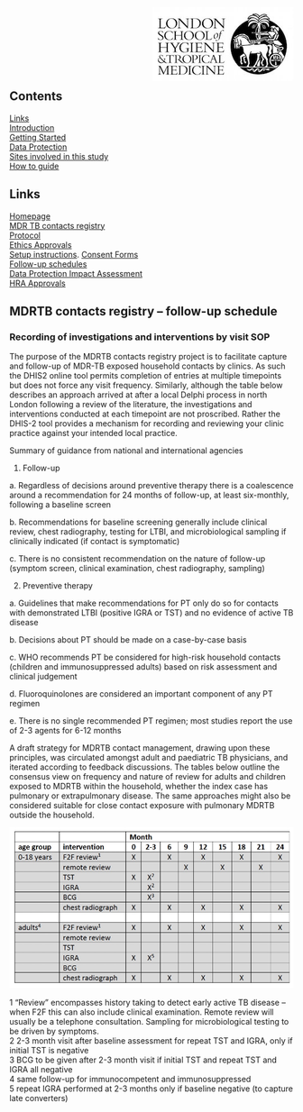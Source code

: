 <img align="right" src="img/lshtm_logo.jpeg">


<br/><br/>
<br/><br/>
<br/><br/>


## Contents 
[Links](#links)  
[Introduction](#intro)   
[Getting Started](#getstarted)  
[Data Protection](#dataprotection)  
[Sites involved in this study](#sitesinvolved)  
[How to guide](#howtoguide)
 

## Links <a name="links"></a>
[Homepage](/index.md)   
[MDR TB contacts registry](https://mdrtb-contacts.lshtm.ac.uk/)  
[Protocol](/protocol/MDRTBcontactsRegistry_Protocol.pdf)   
[Ethics Approvals](/ethics)  
[Setup instructions](/howto.md). 
[Consent Forms](/consent.md)  
[Follow-up schedules](/followup.md)  
[Data Protection Impact Assessment](//DPIA/dpia.pdf)  
[HRA Approvals](/HRA_approval_documents)  

## MDRTB contacts registry – follow-up schedule  
  
    
  
### Recording of investigations and interventions by visit SOP  

The purpose of the MDRTB contacts registry project is to facilitate capture and follow-up of 
MDR-TB exposed household contacts by clinics. As such the DHIS2 online tool permits
completion of entries at multiple timepoints but does not force any visit frequency.
Similarly, although the table below describes an approach arrived at after a local Delphi
process in north London following a review of the literature, the investigations and
interventions conducted at each timepoint are not proscribed. Rather the DHIS-2 tool
provides a mechanism for recording and reviewing your clinic practice against your intended
local practice.  

Summary of guidance from national and international agencies  

1. Follow-up  

a. Regardless of decisions around preventive therapy there is a coalescence around a recommendation for 24 months of follow-up, at least six-monthly, following a baseline screen  

b. Recommendations for baseline screening generally include clinical review, chest radiography, testing for LTBI, and microbiological sampling if clinically indicated (if contact is symptomatic)  

c. There is no consistent recommendation on the nature of follow-up (symptom screen, clinical examination, chest radiography, sampling)  

2. Preventive therapy  

a. Guidelines that make recommendations for PT only do so for contacts with demonstrated LTBI (positive IGRA or TST) and no evidence of active TB disease  

b. Decisions about PT should be made on a case-by-case basis  

c. WHO recommends PT be considered for high-risk household contacts (children and immunosuppressed adults) based on risk assessment and clinical judgement  

d. Fluoroquinolones are considered an important component of any PT regimen  

e. There is no single recommended PT regimen; most studies report the use of 2-3 agents for 6-12 months  

  
A draft strategy for MDRTB contact management, drawing upon these principles, was circulated amongst adult and paediatric TB physicians, and iterated according to feedback discussions. The tables below outline the consensus view on frequency and nature of review for adults and children exposed to MDRTB within the household, whether the index case has pulmonary or extrapulmonary disease. The same approaches might also be considered suitable for close contact exposure with pulmonary MDRTB outside the household.  


<img style="float: centre;" src="img/screening_interventions.jpeg">  

      
        
          
1 “Review” encompasses history taking to detect early active TB disease – when F2F this can also include clinical examination. Remote review will usually be a telephone consultation. Sampling for microbiological testing to be driven by symptoms.  
2 2-3 month visit after baseline assessment for repeat TST and IGRA, only if initial TST is negative  
3 BCG to be given after 2-3 month visit if initial TST and repeat TST and IGRA all negative  
4 same follow-up for immunocompetent and immunosuppressed  
5 repeat IGRA performed at 2-3 months only if baseline negative (to capture late converters)  



